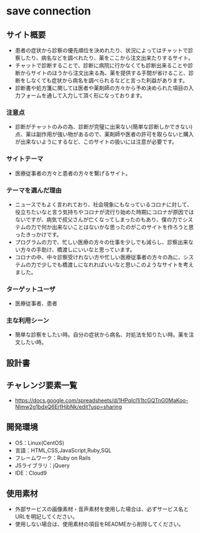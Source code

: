 # save connection

## サイト概要
- 患者の症状から診察の優先順位を決めれたり、状況によってはチャットで診察したり、病名などを調べれたり、薬をここから注文出来たりするサイト。
- チャットで診断することで、診断に病院に行かなくても診断出来ることや診断からサイトのほうから注文出来る為、薬を提供する手間が省けること、診断をしなくても症状から病名を調べられるなどと言った利益があります。
- 診断書や処方箋に関しては医者や薬剤師の方々から予め決められた項目の入力フォームを通して入力して頂く形になっております。

### 注意点
- 診断がチャットのみの為、診断が完璧に出来ない(簡単な診断しかできない)点、薬は副作用が強い物があるので、薬剤師や医者の許可を取らないと購入が出来ないようにするなど、このサイトの扱いには注意が必要です。

### サイトテーマ
- 医療従事者の方々と患者の方々を繋げるサイト。

### テーマを選んだ理由
- ニュースでもよく言われており、社会現象にもなっているコロナに対して、役立ちたいなと言う気持ちやコロナが流行り始めた時期にコロナが原因ではないですが、病気で叔父さんが亡くなってしまったのもあり、僕の力でシステムの力で何か出来ないことはないかな思ったのがこのサイトを作ろうと思ったきっかけです。
- プログラムの力で、忙しい医療の方々の仕事を少しでも減らし、診察出来ない方々の手助け、橋渡しにいいなと思っています。
- コロナの中、中々診察受けれない方や忙しい医療従事者の方々の為に、システムの力で少しでも橋渡しになれればいいなと思いこのようなサイトを考えました。

### ターゲットユーザ
- 医療従事者、患者

### 主な利用シーン
- 簡単な診察をしたい時。自分の症状から病名、対処法を知りたい時。薬を注文したい時。

## 設計書


## チャレンジ要素一覧
- https://docs.google.com/spreadsheets/d/1HPqIcl1i1tcGQTnG0MaKoo-Nlmw2g1bdxQ6ErfHjbNk/edit?usp=sharing

## 開発環境
- OS：Linux(CentOS)
- 言語：HTML,CSS,JavaScript,Ruby,SQL
- フレームワーク：Ruby on Rails
- JSライブラリ：jQuery
- IDE：Cloud9

## 使用素材
- 外部サービスの画像素材・音声素材を使用した場合は、必ずサービス名とURLを明記してください。
- 使用しない場合は、使用素材の項目をREADMEから削除してください。